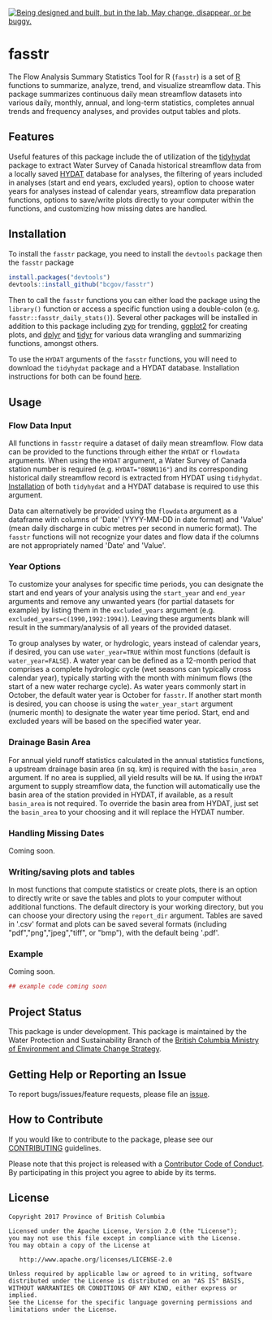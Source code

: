 
<!-- README.md is generated from README.Rmd. Please edit that file -->
<a rel="Exploration" href="https://github.com/BCDevExchange/docs/blob/master/discussion/projectstates.md"><img alt="Being designed and built, but in the lab. May change, disappear, or be buggy." style="border-width:0" src="https://assets.bcdevexchange.org/images/badges/exploration.svg" title="Being designed and built, but in the lab. May change, disappear, or be buggy." /></a>

fasstr
======

The Flow Analysis Summary Statistics Tool for R (`fasstr`) is a set of [R](http://www.r-project.org) functions to summarize, analyze, trend, and visualize streamflow data. This package summarizes continuous daily mean streamflow datasets into various daily, monthly, annual, and long-term statistics, completes annual trends and frequency analyses, and provides output tables and plots.

Features
--------

Useful features of this package include the of utilization of the [tidyhydat](https://github.com/bcgov/tidyhydat) package to extract Water Survey of Canada historical streamflow data from a locally saved [HYDAT](https://www.canada.ca/en/environment-climate-change/services/water-overview/quantity/monitoring/survey/data-products-services/national-archive-hydat.html) database for analyses, the filtering of years included in analyses (start and end years, excluded years), option to choose water years for analyses instead of calendar years, streamflow data preparation functions, options to save/write plots directly to your computer within the functions, and customizing how missing dates are handled.

Installation
------------

To install the `fasstr` package, you need to install the `devtools` package then the `fasstr` package

``` r
install.packages("devtools")
devtools::install_github("bcgov/fasstr")
```

Then to call the `fasstr` functions you can either load the package using the `library()` function or access a specific function using a double-colon (e.g. `fasstr::fasstr_daily_stats()`). Several other packages will be installed in addition to this package including [zyp](https://cran.r-project.org/web/packages/zyp/index.html) for trending, [ggplot2](https://cran.r-project.org/web/packages/ggplot2/index.html) for creating plots, and [dplyr](https://cran.r-project.org/web/packages/dplyr/index.html) and [tidyr](https://cran.r-project.org/web/packages/tidyr/index.html) for various data wrangling and summarizing functions, amongst others.

To use the `HYDAT` arguments of the `fasstr` functions, you will need to download the `tidyhydat` package and a HYDAT database. Installation instructions for both can be found [here](https://github.com/bcgov/tidyhydat).

Usage
-----

### Flow Data Input

All functions in `fasstr` require a dataset of daily mean streamflow. Flow data can be provided to the functions through either the `HYDAT` or `flowdata` arguments. When using the `HYDAT` argument, a Water Survey of Canada station number is required (e.g. `HYDAT="08NM116"`) and its corresponding historical daily streamflow record is extracted from HYDAT using `tidyhydat`. [Installation](https://github.com/bcgov/tidyhydat) of both `tidyhydat` and a HYDAT database is required to use this argument.

Data can alternatively be provided using the `flowdata` argument as a dataframe with columns of 'Date' (YYYY-MM-DD in date format) and 'Value' (mean daily discharge in cubic metres per second in numeric format). The `fasstr` functions will not recognize your dates and flow data if the columns are not appropriately named 'Date' and 'Value'.

### Year Options

To customize your analyses for specific time periods, you can designate the start and end years of your analysis using the `start_year` and `end_year` arguments and remove any unwanted years (for partial datasets for example) by listing them in the `excluded_years` argument (e.g. `excluded_years=c(1990,1992:1994)`). Leaving these arguments blank will result in the summary/analysis of all years of the provided dataset.

To group analyses by water, or hydrologic, years instead of calendar years, if desired, you can use `water_year=TRUE` within most functions (default is `water_year=FALSE`). A water year can be defined as a 12-month period that comprises a complete hydrologic cycle (wet seasons can typically cross calendar year), typically starting with the month with minimum flows (the start of a new water recharge cycle). As water years commonly start in October, the default water year is October for `fasstr`. If another start month is desired, you can choose is using the `water_year_start` argument (numeric month) to designate the water year time period. Start, end and excluded years will be based on the specified water year.

### Drainage Basin Area

For annual yield runoff statistics calculated in the annual statistics functions, a upstream drainage basin area (in sq. km) is required with the `basin_area` argument. If no area is supplied, all yield results will be `NA`. If using the `HYDAT` argument to supply streamflow data, the function will automatically use the basin area of the station provided in HYDAT, if available, as a result `basin_area` is not required. To override the basin area from HYDAT, just set the `basin_area` to your choosing and it will replace the HYDAT number.

### Handling Missing Dates

Coming soon.

### Writing/saving plots and tables

In most functions that compute statistics or create plots, there is an option to directly write or save the tables and plots to your computer without additional functions. The default directory is your working directory, but you can choose your directory using the `report_dir` argument. Tables are saved in '.csv' format and plots can be saved several formats (including "pdf","png","jpeg","tiff", or "bmp"), with the default being '.pdf'.

### Example

Coming soon.

``` r
## example code coming soon
```

Project Status
--------------

This package is under development. This package is maintained by the Water Protection and Sustainability Branch of the [British Columbia Ministry of Environment and Climate Change Strategy](https://www2.gov.bc.ca/gov/content/governments/organizational-structure/ministries-organizations/ministries/environment-climate-change).

Getting Help or Reporting an Issue
----------------------------------

To report bugs/issues/feature requests, please file an [issue](https://github.com/bcgov/fasstr/issues/).

How to Contribute
-----------------

If you would like to contribute to the package, please see our [CONTRIBUTING](CONTRIBUTING.md) guidelines.

Please note that this project is released with a [Contributor Code of Conduct](CODE_OF_CONDUCT.md). By participating in this project you agree to abide by its terms.

License
-------

    Copyright 2017 Province of British Columbia

    Licensed under the Apache License, Version 2.0 (the "License");
    you may not use this file except in compliance with the License.
    You may obtain a copy of the License at 

       http://www.apache.org/licenses/LICENSE-2.0

    Unless required by applicable law or agreed to in writing, software
    distributed under the License is distributed on an "AS IS" BASIS,
    WITHOUT WARRANTIES OR CONDITIONS OF ANY KIND, either express or implied.
    See the License for the specific language governing permissions and
    limitations under the License.
